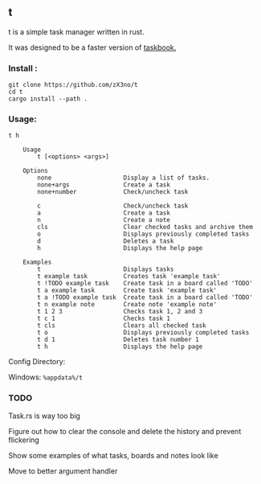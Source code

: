 ## t

t is a simple task manager written in rust.

It was designed to be a faster version of [taskbook.](https://github.com/klaussinani/taskbook)

### Install :

```
git clone https://github.com/zX3no/t
cd t
cargo install --path .
```

### Usage:

```
t h

    Usage
        t [<options> <args>] 

    Options
        none                    Display a list of tasks.
        none+args               Create a task
        none+number             Check/uncheck task

        c                       Check/uncheck task
        a                       Create a task
        n                       Create a note
        cls                     Clear checked tasks and archive them
        o                       Displays previously completed tasks
        d                       Deletes a task
        h                       Displays the help page

    Examples                     
        t                       Displays tasks
        t example task          Creates task 'example task'
        t !TODO example task    Create task in a board called 'TODO'        
        t a example task        Create task 'example task'
        t a !TODO example task  Create task in a board called 'TODO'        
        t n example note        Create note 'example note'
        t 1 2 3                 Checks task 1, 2 and 3
        t c 1                   Checks task 1
        t cls                   Clears all checked task
        t o                     Displays previously completed tasks
        t d 1                   Deletes task number 1
        t h                     Displays the help page
```

Config Directory:

Windows: `%appdata%/t`

### TODO
Task.rs is way too big

Figure out how to clear the console and delete the history and prevent flickering

Show some examples of what tasks, boards and notes look like

Move to better argument handler